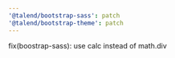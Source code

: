 ```yaml
---
'@talend/bootstrap-sass': patch
'@talend/bootstrap-theme': patch
---
```


fix(boostrap-sass): use calc instead of math.div
